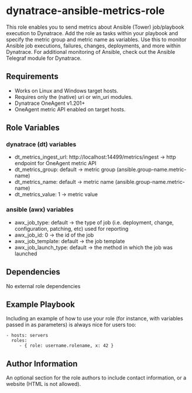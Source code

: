 dynatrace-ansible-metrics-role
=========

This role enables you to send metrics about Ansible (Tower) job/playbook execution to Dynatrace.  Add the role as tasks within your playbook and specify the metric group and metric name as variables.  Use this to monitor Ansible job executions, failures, changes, deployments, and more within Dynatrace.  For additional monitoring of Ansible, check out the Ansible Telegraf module for Dynatrace.

Requirements
------------

* Works on Linux and Windows target hosts.
* Requires only the (native) uri or win_uri modules.
* Dynatrace OneAgent v1.201+
* OneAgent metric API enabled on target hosts.

Role Variables
--------------

### dynatrace (dt) variables
* dt_metrics_ingest_url: http://localhost:14499/metrics/ingest -> http endpoint for OneAgent metric API
* dt_metrics_group: default -> metric group (ansible.group-name.metric-name)
* dt_metrics_name: default -> metric name (ansible.group-name.metric-name)
* dt_metrics_value: 1 -> metric value
### ansible (awx) variables
* awx_job_type: default -> the type of job (i.e. deployment, change, configuration, patching, etc) used for reporting
* awx_job_id: 0 -> the id of the job
* awx_job_template: default -> the job template
* awx_job_launch_type: default -> the method in which the job was launched

Dependencies
------------

No external role dependencies

Example Playbook
----------------

Including an example of how to use your role (for instance, with variables passed in as parameters) is always nice for users too:

    - hosts: servers
      roles:
         - { role: username.rolename, x: 42 }


Author Information
------------------

An optional section for the role authors to include contact information, or a website (HTML is not allowed).
